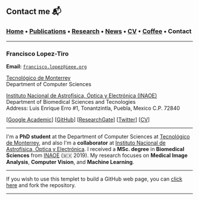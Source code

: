 
## Contact me 📬
###  [Home](/index) • [Publications](/publications) • [Research](/research) • [News](/news) • [CV](/brief_cv) • [Coffee](/coffee) • Contact

---

### **Francisco Lopez-Tiro**
**Email:** [`francisco.lopez@ieee.org`](mailto:francisco.lopez@ieee.org?subject=%20Hello,%20Francisco)      

[Tecnológico de Monterrey](https://tec.mx/es)         
Department of Computer Sciences



[Instituto Nacional de Astrofísica, Óptica y Electrónica (INAOE)](https://www.inaoep.mx)    
Department of Biomedical Sciences and Tecnologies                                           
Address: Luis Enrique Erro #1, Tonantzintla, Puebla, Mexico C.P. 72840                               
                                                           
[[Google Academic](https://scholar.google.es/citations?user=IlG06bYAAAAJ&hl=es/)]
[[GitHub](https://github.com/friscolt)]
[[ResearchGate](https://www.researchgate.net/profile/Francisco-Lopez-Tiro)]
[[Twitter](https://twitter.com/Friscolt)]
[[CV](/files/CV_FranciscoLopez.pdf)]



---

I'm a **PhD student** at the Department of Computer Sciences at [Tecnológico de Monterrey](https://tec.mx/es), and also I'm a **collaborator** at [Instituto Nacional de Astrofísica, Óptica y Electrónica](https://www.inaoep.mx). I received a **MSc. degree** in **Biomedical Sciences** from [INAOE](https://www.inaoep.mx) (🇲🇽 2019). My research focuses on **Medical Image Analysis**, **Computer Vision**, and **Machine Learning**.

---

If you wish to use this templet to build a GitHub web page, you can [click here](https://github.com/friscolt/friscolt.github.io) and fork the repository. 

---
